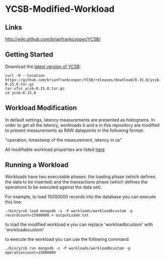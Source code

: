 # YCSB-Modified-Workload

## Links
http://wiki.github.com/brianfrankcooper/YCSB/

## Getting Started
Download the [latest version of YCSB](https://github.com/brianfrankcooper/YCSB/releases/latest):
```
curl -O --location https://github.com/brianfrankcooper/YCSB/releases/download/0.15.0/ycsb-0.15.0.tar.gz
tar xfvz ycsb-0.15.0.tar.gz
cd ycsb-0.15.0

```

## Workload Modification
In default settings, latency measurements are presented as histograms. In order to get all the latency, workloads b and e in this repository are modified to present measurements as RAW datapoints in the following format:   

"operation, timestamp of the measurement, latency in us"   
                         
All modifiable workload properties are listed [here](https://github.com/brianfrankcooper/YCSB/wiki/Core-Properties)

## Running a Workload
Workloads have two executable phases: the loading phase (which defines the data to be inserted) and the transactions phase (which defines the operations to be executed against the data set).

For example, to load 15000000 records into the database you can execute this line: 

```
./bin/ycsb load mongodb -s -P workloads/workloadbcustom -p recordcount=15000000 > outputLoade.txt
```
to load the modified workload e you can replace 'workloadbcustom' with 'workloadecustom'

to execute the workload you can use the following command:
```
./bin/ycsb run mongodb -s -P workloads/workloadbcustom -p operationcount=15000000
```


